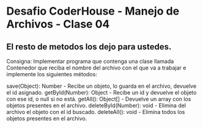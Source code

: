 # Desafio CoderHouse - Manejo de Archivos - Clase 04
## El resto de metodos los dejo para ustedes.

Consigna: Implementar programa que contenga una clase llamada Contenedor que reciba el nombre del archivo 
con el que va a trabajar e implemente los siguientes métodos:

save(Object): Number - Recibe un objeto, lo guarda en el archivo, devuelve el id asignado.
getById(Number): Object - Recibe un id y devuelve el objeto con ese id, o null si no está.
getAll(): Object[] - Devuelve un array con los objetos presentes en el archivo.
deleteById(Number): void - Elimina del archivo el objeto con el id buscado.
deleteAll(): void - Elimina todos los objetos presentes en el archivo.
